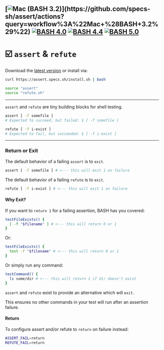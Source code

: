 [![Mac (BASH 3.2)](https://github.com/specs-sh/assert/workflows/Mac%20(BASH%203.2)/badge.svg)](https://github.com/specs-sh/assert/actions?query=workflow%3A%22Mac+%28BASH+3.2%29%22) [![BASH 4.0](https://github.com/specs-sh/assert/workflows/BASH%204.0/badge.svg)](https://github.com/specs-sh/assert/actions?query=workflow%3A%22BASH+4.0%22) [![BASH 4.4](https://github.com/specs-sh/assert/workflows/BASH%204.4/badge.svg)](https://github.com/specs-sh/assert/actions?query=workflow%3A%22BASH+4.4%22) [![BASH 5.0](https://github.com/specs-sh/assert/workflows/BASH%205.0/badge.svg)](https://github.com/specs-sh/assert/actions?query=workflow%3A%22BASH+5.0%22)
---

# ☑️ `assert` & `refute`

Download the [latest version](https://github.com/specs-sh/assert/archive/v1.0.0.tar.gz) or install via:

```sh
curl https://assert.specs.sh/install.sh | bash
```

```sh
source "assert"
source "refute.sh"
```

---

`assert` and `refute` are tiny building blocks for shell testing.


```sh
assert [ -f somefile ]
# Expected to succeed, but failed: $ [ -f somefile ]

refute [ -f i-exist ]
# Expected to fail, but succeeded: $ [ -f i-exist ]
```

---

### Return or Exit

The default behavior of a failing `assert` is to `exit`.

```sh
assert [ -f somefile ] # <--- this will exit 1 on failure
```

The default behavior of a failing `refute` is to `exit`.  

```sh
refute [ -f i-exist ] # <--- this will exit 1 on failure
```

#### Why Exit?

If you want to `return 1` for a failing assertion, BASH has you covered:

```sh
testFileExists() {
  [ -f "$filename" ] # <--- this will return 0 or 1
}
```

Or:

```sh
testFileExists() {
  test -f "$filename" # <--- this will return 0 or 1
}
```

Or simply run any command:

```sh
testCommand() {
  ls some/dir # <--- this will return 1 if dir doesn't exist
}
```

`assert` and `refute` exist to provide an alternative which will `exit`.

This ensures no other commands in your test will run after an assertion failure.

#### Return

To configure assert and/or refute to `return` on failure instead:

```sh
ASSERT_FAIL=return
REFUTE_FAIL=return
```
